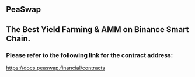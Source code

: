 ## PeaSwap

## The Best Yield Farming & AMM on Binance Smart Chain.

### Please refer to the following link for the contract address:

https://docs.peaswap.financial/contracts

